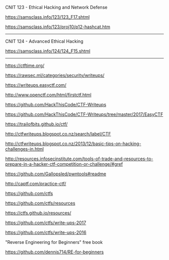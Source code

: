 
CNIT 123 - Ethical Hacking and Network Defense

https://samsclass.info/123/123_F17.shtml

https://samsclass.info/123/proj10/p12-hashcat.htm

----------

CNIT 124 - Advanced Ethical Hacking

https://samsclass.info/124/124_F15.shtml

----------

https://ctftime.org/

https://rawsec.ml/categories/security/writeups/

https://writeups.easyctf.com/

http://www.openctf.com/html/firstctf.html

https://github.com/HackThisCode/CTF-Writeups

https://github.com/HackThisCode/CTF-Writeups/tree/master/2017/EasyCTF

https://trailofbits.github.io/ctf/

http://ctfwriteups.blogspot.co.nz/search/label/CTF

http://ctfwriteups.blogspot.co.nz/2013/12/basic-tips-on-hacking-challenges-in.html

http://resources.infosecinstitute.com/tools-of-trade-and-resources-to-prepare-in-a-hacker-ctf-competition-or-challenge/#gref

https://github.com/Gallopsled/pwntools#readme

http://captf.com/practice-ctf/

https://github.com/ctfs

https://github.com/ctfs/resources

https://ctfs.github.io/resources/

https://github.com/ctfs/write-ups-2017

https://github.com/ctfs/write-ups-2016

"Reverse Engineering for Beginners" free book

https://github.com/dennis714/RE-for-beginners


